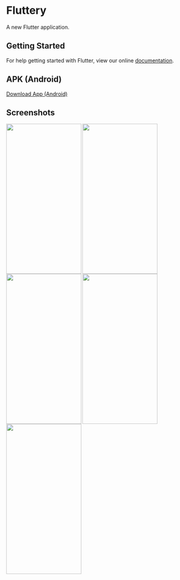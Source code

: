 # Fluttery

A new Flutter application.

## Getting Started

For help getting started with Flutter, view our online
[documentation](https://flutter.io/).

## APK (Android)
[Download App (Android)](https://rink.hockeyapp.net/api/2/apps/9a9d590c8845483a8045599576848aba/app_versions/4?format=apk&avtoken=d7ad2058e4a2541e3278811a5a06dd090f7d781e)

## Screenshots

<img align="left" width="200" height="400" src="https://github.com/yershalom/reddit_flutter/blob/master/screenshots/Screenshot_20180925-112044.jpg">
<img align="left" width="200" height="400" src="https://github.com/yershalom/reddit_flutter/blob/master/screenshots/Screenshot_20180925-112055.jpg">
<img align="left" width="200" height="400" src="https://github.com/yershalom/reddit_flutter/blob/master/screenshots/Screenshot_20180925-112111.jpg">
<img align="left" width="200" height="400" src="https://github.com/yershalom/reddit_flutter/blob/master/screenshots/Screenshot_20180925-112120.jpg">
<img align="left" width="200" height="400" src="https://github.com/yershalom/reddit_flutter/blob/master/screenshots/Screenshot_20180925-112131_Chrome.jpg">

